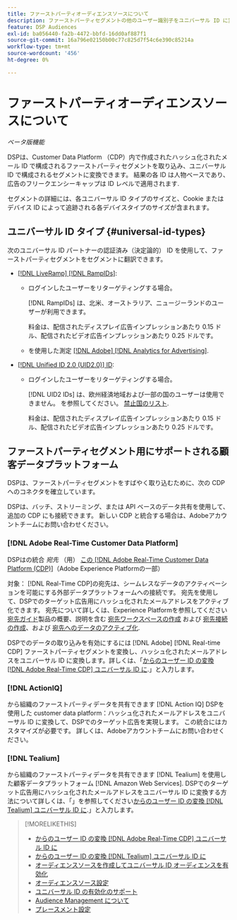 ```yaml
---
title: ファーストパーティオーディエンスソースについて
description: ファーストパーティセグメントの他のユーザー識別子をユニバーサル ID に変換して、クッキーなしのターゲティングを実現する方法を説明します。
feature: DSP Audiences
exl-id: ba056440-fa2b-4472-bbfd-16dd0af887f1
source-git-commit: 16a796e02150b00c77c825d7f54c6e390c85214a
workflow-type: tm+mt
source-wordcount: '456'
ht-degree: 0%

---
```


# ファーストパーティオーディエンスソースについて

*ベータ版機能*

DSPは、Customer Data Platform （CDP）内で作成されたハッシュ化されたメール ID で構成されるファーストパーティセグメントを取り込み、ユニバーサル ID で構成されるセグメントに変換できます。 結果の各 ID は人物ベースであり、広告のフリークエンシーキャップは ID レベルで適用されます<!-- Move that info. to somewhere else? -->.

セグメントの詳細には、各ユニバーサル ID タイプのサイズと、Cookie またはデバイス ID によって追跡される各デバイスタイプのサイズが含まれます。

## ユニバーサル ID タイプ {#universal-id-types}

<!--  Replace below with this once ID5 sources are possible 

Using your first-party data, you can create segments with IDs from the following universal ID partners.

* Authenticated (deterministic) IDs using hashed email addresses:

-->

次のユニバーサル ID パートナーの認証済み（決定論的） ID を使用して、ファーストパーティセグメントをセグメントに翻訳できます。

* [[!DNL LiveRamp] [!DNL RampIDs]](https://liveramp.com/identity-resolution):

   * ログインしたユーザーをリターゲティングする場合。

     [!DNL RampIDs] は、北米、オーストラリア、ニュージーランドのユーザーが利用できます。

     料金は、配信されたディスプレイ広告インプレッションあたり 0.15 ドル、配信されたビデオ広告インプレッションあたり 0.25 ドルです。

   * を使用した測定 [[!DNL Adobe] [!DNL Analytics for Advertising]](/help/integrations/analytics/overview.md).

* [[!DNL Unified ID 2.0 (UID2.0)] ID](https://unifiedid.com):

   * ログインしたユーザーをリターゲティングする場合。

     [!DNL UID2 IDs] は、欧州経済地域および一部の国のユーザーは使用できません。 を参照してください。 [禁止国のリスト](/help/policies/universal-id-policy.md#prohibited-countries-uid2).

     料金は、配信されたディスプレイ広告インプレッションあたり 0.15 ドル、配信されたビデオ広告インプレッションあたり 0.25 ドルです。

<!-- Not yet

* Probabilistic (unauthenticated) IDs using hashed email addresses:

  * [[!DNL ID5] IDs](https://id5.io): For retargeting unauthenticated site traffic, prospecting using third-party data, and measurement for both using [[!DNL Adobe] [!DNL Analytics for Advertising]](/help/integrations/analytics/overview.md). ID5 IDs are available for no fee.

    ID5 creates an ID by stitching together user signals (hashed email address) with various browser signals (such as IP address and timestamp).

    [!DNL Analytics] measurement requires all [prerequisites for implementing [!DNL Analytics for Advertising]](/help/integrations/analytics/prerequisites.md) and the [AMO ID and EF ID in your tracking URLs](/help/integrations/analytics/ids.md). You also must sign an agreement with [!DNL ID5] and set a parameter within your existing JavaScript tracking tags. <!-- Contact your Adobe Account Team for instructions. -->

<!--
    >[!NOTE]
    >
    >Third-party segments from [!DNL Eyeota] may automatically include ID5 IDs, in addition to users tracked by cookies or device IDs. The segment details include the size for each type. The usual usage fee for each segment, which is stated next to the segment name, applies; no additional fees are charged for the ID5 IDs.
-->

## ファーストパーティセグメント用にサポートされる顧客データプラットフォーム

DSPは、ファーストパーティセグメントをすばやく取り込むために、次の CDP へのコネクタを確立しています。

DSPは、バッチ、ストリーミング、または API ベースのデータ共有を使用して、追加の CDP にも接続できます。 新しい CDP と統合する場合は、Adobeアカウントチームにお問い合わせください。

### [!DNL Adobe Real-Time Customer Data Platform]

DSPはの統合 *宛先* （用） [この [!DNL Adobe Real-Time Customer Data Platform (CDP)]](https://experienceleague.adobe.com/docs/experience-platform/rtcdp/overview.html)（Adobe Experience Platformの一部）

対象： [!DNL Real-Time CDP]の宛先は、シームレスなデータのアクティベーションを可能にする外部データプラットフォームへの接続です。 宛先を使用して、DSPでのターゲット広告用にハッシュ化されたメールアドレスをアクティブ化できます。 宛先について詳しくは、Experience Platformを参照してください [宛先ガイド](https://experienceleague.adobe.com/docs/experience-platform/destinations/home.html)製品の概要、説明を含む [宛先ワークスペースの作成](https://experienceleague.adobe.com/docs/experience-platform/destinations/ui/destinations-workspace.html) および [宛先接続の作成](https://experienceleague.adobe.com/docs/experience-platform/destinations/ui/connect-destination.html)、および [宛先へのデータのアクティブ化](https://experienceleague.adobe.com/docs/experience-platform/destinations/ui/activate/activate-segment-streaming-destinations.html).

DSPでのデータの取り込みを有効にするには [!DNL Adobe] [!DNL Real-time CDP] ファーストパーティセグメントを変換し、ハッシュ化されたメールアドレスをユニバーサル ID に変換します。詳しくは、「[からのユーザー ID の変換 [!DNL Adobe Real-Time CDP] ユニバーサル ID に](/help/dsp/audiences/sources/source-adobe-rtcdp.md).」と入力します。

### [!DNL ActionIQ]

から組織のファーストパーティデータを共有できます [!DNL Action IQ] DSPを使用した customer data platform：ハッシュ化されたメールアドレスをユニバーサル ID に変換して、DSPでのターゲット広告を実現します。 この統合にはカスタマイズが必要です。 詳しくは、Adobeアカウントチームにお問い合わせください。

### [!DNL Tealium]

から組織のファーストパーティデータを共有できます [!DNL Tealium] を使用した顧客データプラットフォーム [!DNL Amazon Web Services]. DSPでのターゲット広告用にハッシュ化されたメールアドレスをユニバーサル ID に変換する方法について詳しくは、「」を参照してください[からのユーザー ID の変換 [!DNL Tealium] ユニバーサル ID に](/help/dsp/audiences/sources/source-tealium.md).」と入力します。

>[!MORELIKETHIS]
>
>* [からのユーザー ID の変換 [!DNL Adobe Real-Time CDP] ユニバーサル ID に](/help/dsp/audiences/sources/source-adobe-rtcdp.md)
>* [からのユーザー ID の変換 [!DNL Tealium] ユニバーサル ID に](/help/dsp/audiences/sources/source-tealium.md)
>* [オーディエンスソースを作成してユニバーサル ID オーディエンスを有効化](source-create.md)
>* [オーディエンスソース設定](source-settings.md)
>* [ユニバーサル ID の有効化のサポート](/help/dsp/audiences/universal-ids.md)
>* [Audience Management について](/help/dsp/audiences/audience-about.md)
>* [プレースメント設定](/help/dsp/campaign-management/placements/placement-settings.md)
